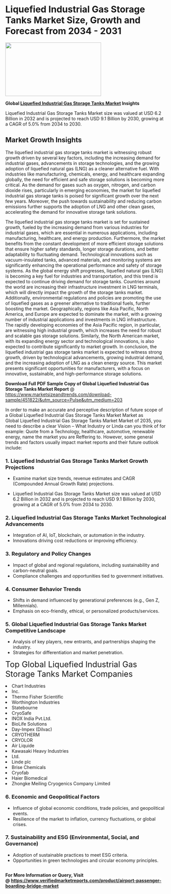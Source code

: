 <H1>Liquefied Industrial Gas Storage Tanks Market Size, Growth and Forecast from 2034 - 2031</H1><img class="aligncenter size-medium wp-image-584254" src="https://thirdeyenews.in/wp-content/uploads/2034/09/Global-Market-Research-300x168.jpeg" alt="" width="300" height="168" /><p><strong>Global&nbsp;<a href="https://www.marketsizeandtrends.com/download-sample/451822/&amp;utm_source=Pulse&amp;utm_medium=203">Liquefied Industrial Gas Storage Tanks Market</a> Insights</strong></p><p>Liquefied Industrial Gas Storage Tanks Market size was valued at USD 6.2 Billion in 2032 and is projected to reach USD 9.1 Billion by 2030, growing at a CAGR of 5.0% from 2034 to 2030.</p><p><h2>Market Growth Insights</h2> <p>The liquefied industrial gas storage tanks market is witnessing robust growth driven by several key factors, including the increasing demand for industrial gases, advancements in storage technologies, and the growing adoption of liquefied natural gas (LNG) as a cleaner alternative fuel. With industries like manufacturing, chemicals, energy, and healthcare expanding globally, the need for efficient and safe storage solutions is becoming more critical. As the demand for gases such as oxygen, nitrogen, and carbon dioxide rises, particularly in emerging economies, the market for liquefied industrial gas storage tanks is poised for significant growth over the next few years. Moreover, the push towards sustainability and reducing carbon emissions further supports the adoption of LNG and other clean gases, accelerating the demand for innovative storage tank solutions. </p> <p>The liquefied industrial gas storage tanks market is set for sustained growth, fueled by the increasing demand from various industries for industrial gases, which are essential in numerous applications, including manufacturing, healthcare, and energy production. Furthermore, the market benefits from the constant development of more efficient storage solutions that ensure higher safety standards, longer storage durations, and better adaptability to fluctuating demand. Technological innovations such as vacuum-insulated tanks, advanced materials, and monitoring systems are significantly enhancing the operational performance and safety of storage systems. As the global energy shift progresses, liquefied natural gas (LNG) is becoming a key fuel for industries and transportation, and this trend is expected to continue driving demand for storage tanks. Countries around the world are increasing their infrastructure investment in LNG terminals, which will directly impact the growth of the storage tanks market. Additionally, environmental regulations and policies are promoting the use of liquefied gases as a greener alternative to traditional fuels, further boosting the market. Geographically, regions like Asia Pacific, North America, and Europe are expected to dominate the market, with a growing number of industrial applications and investments in LNG infrastructure. The rapidly developing economies of the Asia Pacific region, in particular, are witnessing high industrial growth, which increases the need for robust and scalable gas storage solutions. Similarly, the North American market, with its expanding energy sector and technological innovations, is also expected to contribute significantly to market growth. In conclusion, the liquefied industrial gas storage tanks market is expected to witness strong growth, driven by technological advancements, growing industrial demand, and the increasing adoption of LNG as a clean energy source. This market presents significant opportunities for manufacturers, with a focus on innovative, sustainable, and high-performance storage solutions. </p><p><span class=""><strong>Download Full PDF Sample Copy of Global Liquefied Industrial Gas Storage Tanks Market Report</strong> @ <a href="https://www.marketsizeandtrends.com/download-sample/451822/&amp;utm_source=Pulse&amp;utm_medium=203" target="_blank">https://www.marketsizeandtrends.com/download-sample/451822/&amp;utm_source=Pulse&amp;utm_medium=203</a></span></p><p>In order to make an accurate and perceptive description of future scope of a Global&nbsp;Liquefied Industrial Gas Storage Tanks Market Market as Global&nbsp;Liquefied Industrial Gas Storage Tanks Market Market of 2035, you need to describe a clear Vision &ndash; What Industry or Linda can you think of for example: Quote from a Technology, healthcare, automotive, renewable energy, name the market you are Reffering to. However, some general trends and factors usually impact market reports and their future outlook include:</p><h3>1.&nbsp;<strong>Liquefied Industrial Gas Storage Tanks Market Growth Projections</strong></h3><ul><li>Examine market size trends, revenue estimates and CAGR (Compounded Annual Growth Rate) projections.</li><li><p>Liquefied Industrial Gas Storage Tanks Market size was valued at USD 6.2 Billion in 2032 and is projected to reach USD 9.1 Billion by 2030, growing at a CAGR of 5.0% from 2034 to 2030.</p></li></ul><h3>2.&nbsp;<strong>Liquefied Industrial Gas Storage Tanks Market Technological Advancements</strong></h3><ul><li>Integration of AI, IoT, blockchain, or automation in the industry.</li><li>Innovations driving cost reductions or improving efficiency.</li></ul><h3>3.&nbsp;<strong>Regulatory and Policy Changes</strong></h3><ul><li>Impact of global and regional regulations, including sustainability and carbon-neutral goals.</li><li>Compliance challenges and opportunities tied to government initiatives.</li></ul><h3>4.&nbsp;<strong>Consumer Behavior Trends</strong></h3><ul><li>Shifts in demand influenced by generational preferences (e.g., Gen Z, Millennials).</li><li>Emphasis on eco-friendly, ethical, or personalized products/services.</li></ul><h3>5.&nbsp;<strong>Global Liquefied Industrial Gas Storage Tanks Market Competitive Landscape</strong></h3><ul><li>Analysis of key players, new entrants, and partnerships shaping the industry.</li><li>Strategies for differentiation and market penetration.</li></ul><p data-pm-slice="1 1 []"><span style="color: inherit; font-family: inherit; font-size: 25px;">Top Global Liquefied Industrial Gas Storage Tanks Market Companies</span></p><div class="" data-test-id=""><p><li>Chart Industries</li><li>Inc.</li><li> Thermo Fisher Scientific</li><li> Worthington Industries</li><li> Statebourne</li><li> CryoSafe</li><li> INOX India Pvt.Ltd.</li><li> BioLife Solutions</li><li> Day-Impex (Dilvac)</li><li> CRYOTHERM</li><li> CRYOLOR</li><li> Air Liquide</li><li> Kawasaki Heavy Industries</li><li>Ltd.</li><li> Linde plc</li><li> Brise Chemicals</li><li> Cryofab</li><li> Haier Biomedical</li><li> Zhongke Meiling Cryogenics Company Limited</li></p></div><h3>6.&nbsp;<strong>Economic and Geopolitical Factors</strong></h3><ul><li>Influence of global economic conditions, trade policies, and geopolitical events.</li><li>Resilience of the market to inflation, currency fluctuations, or global crises.</li></ul><h3>7.&nbsp;<strong>Sustainability and ESG (Environmental, Social, and Governance)</strong></h3><ul><li>Adoption of sustainable practices to meet ESG criteria.</li><li>Opportunities in green technologies and circular economy principles.</li></ul><h2><strong style="font-size: 14px;">For More Information or Query, Visit @&nbsp;</strong><a style="background-color: #ffffff; font-size: 14px;" href="https://www.marketsizeandtrends.com/report/liquefied-industrial-gas-storage-tanks-market/" target="_blank">https://www.verifiedmarketreports.com/product/airport-passenger-boarding-bridge-market</a></h2>
